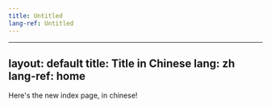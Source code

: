 ```yaml
---
title: Untitled
lang-ref: Untitled
---
```


---
layout: default
title: Title in Chinese
lang: zh
lang-ref: home
---

Here's the new index page, in chinese!
